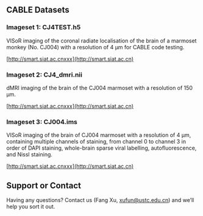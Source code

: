 ## CABLE Datasets

### Imageset 1: CJ4TEST.h5
VISoR imaging of the coronal radiate localisation of the brain of a marmoset monkey (No. CJ004) with a resolution of 4 µm for CABLE code testing.

[http://smart.siat.ac.cnxxx](http://smart.siat.ac.cn)

### Imageset 2: CJ4_dmri.nii
dMRI imaging of the brain of the CJ004 marmoset with a resolution of 150 μm.

[http://smart.siat.ac.cnxxx](http://smart.siat.ac.cn)

### Imageset 3: CJ004.ims
VISoR imaging of the brain of CJ004 marmoset with a resolution of 4 μm, containing multiple channels of staining, from channel 0 to channel 3 in order of DAPI staining, whole-brain sparse viral labelling, autofluorescence, and Nissl staining.

[http://smart.siat.ac.cnxxx](http://smart.siat.ac.cn)

## Support or Contact

Having any questions? Contact us (Fang Xu, xufun@ustc.edu.cn) and we’ll help you sort it out.
